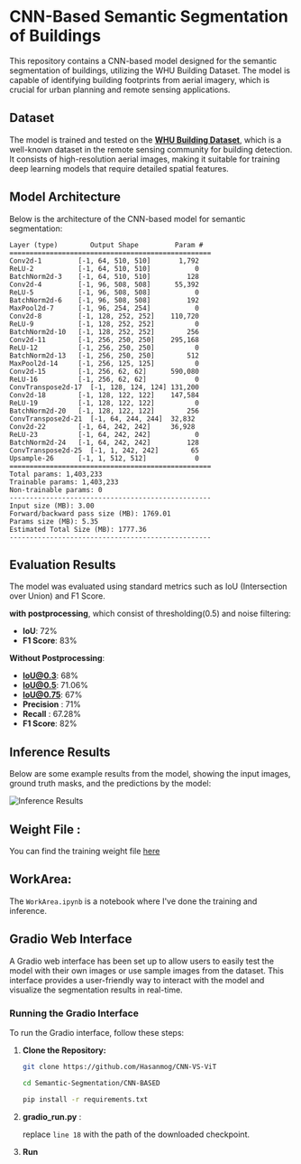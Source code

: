 # CNN-Based Semantic Segmentation of Buildings

This repository contains a CNN-based model designed for the semantic segmentation of buildings, utilizing the WHU Building Dataset. The model is capable of identifying building footprints from aerial imagery, which is crucial for urban planning and remote sensing applications.

## Dataset

The model is trained and tested on the [**WHU Building Dataset**](http://gpcv.whu.edu.cn/data/building_dataset.html), which is a well-known dataset in the remote sensing community for building detection. It consists of high-resolution aerial images, making it suitable for training deep learning models that require detailed spatial features.

## Model Architecture

Below is the architecture of the CNN-based model for semantic segmentation:

```plaintext
Layer (type)        Output Shape         Param #
==================================================
Conv2d-1         [-1, 64, 510, 510]       1,792
ReLU-2           [-1, 64, 510, 510]           0
BatchNorm2d-3    [-1, 64, 510, 510]         128
Conv2d-4         [-1, 96, 508, 508]      55,392
ReLU-5           [-1, 96, 508, 508]           0
BatchNorm2d-6    [-1, 96, 508, 508]         192
MaxPool2d-7      [-1, 96, 254, 254]           0
Conv2d-8         [-1, 128, 252, 252]    110,720
ReLU-9           [-1, 128, 252, 252]          0
BatchNorm2d-10   [-1, 128, 252, 252]        256
Conv2d-11        [-1, 256, 250, 250]    295,168
ReLU-12          [-1, 256, 250, 250]          0
BatchNorm2d-13   [-1, 256, 250, 250]        512
MaxPool2d-14     [-1, 256, 125, 125]          0
Conv2d-15        [-1, 256, 62, 62]      590,080
ReLU-16          [-1, 256, 62, 62]            0
ConvTranspose2d-17  [-1, 128, 124, 124] 131,200
Conv2d-18        [-1, 128, 122, 122]    147,584
ReLU-19          [-1, 128, 122, 122]          0
BatchNorm2d-20   [-1, 128, 122, 122]        256
ConvTranspose2d-21  [-1, 64, 244, 244]  32,832
Conv2d-22        [-1, 64, 242, 242]     36,928
ReLU-23          [-1, 64, 242, 242]           0
BatchNorm2d-24   [-1, 64, 242, 242]         128
ConvTranspose2d-25  [-1, 1, 242, 242]        65
Upsample-26      [-1, 1, 512, 512]            0
==================================================
Total params: 1,403,233
Trainable params: 1,403,233
Non-trainable params: 0
--------------------------------------------------
Input size (MB): 3.00
Forward/backward pass size (MB): 1769.01
Params size (MB): 5.35
Estimated Total Size (MB): 1777.36
--------------------------------------------------
```

## Evaluation Results

The model was evaluated using standard metrics such as IoU (Intersection over Union) and F1 Score. 

**with postprocessing**, which consist of thresholding(0.5) and noise filtering:
- **IoU**: 72%
- **F1 Score**: 83%

**Without Postprocessing**:
- **IoU@0.3**: 68%
- **IoU@0.5**: 71.06%
- **IoU@0.75**: 67%
- **Precision** : 71%
- **Recall** : 67.28%
- **F1 Score**: 82%

## Inference Results

Below are some example results from the model, showing the input images, ground truth masks, and the predictions by the model:

![Inference Results](.asset/output.png)

## Weight File :
You can find the training weight file [here](https://drive.google.com/file/d/1i7zgGVAvLdjQe93rtwE9O11Q6wWrWJ3O/view?usp=sharing)

## WorkArea:
The `WorkArea.ipynb` is a notebook where I've done the training and inference.
## Gradio Web Interface

A Gradio web interface has been set up to allow users to easily test the model with their own images or use sample images from the dataset. This interface provides a user-friendly way to interact with the model and visualize the segmentation results in real-time.

### Running the Gradio Interface

To run the Gradio interface, follow these steps:

1. **Clone the Repository:**

   ```bash
   git clone https://github.com/Hasanmog/CNN-VS-ViT

   cd Semantic-Segmentation/CNN-BASED

   pip install -r requirements.txt

2. **gradio_run.py** :
     
     replace `line 18` with the path of the downloaded checkpoint.

3. **Run**
